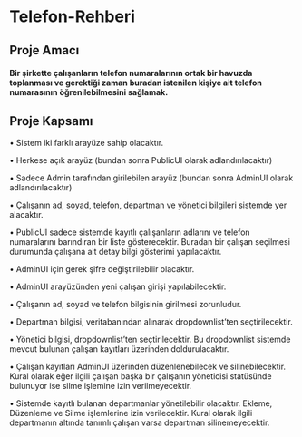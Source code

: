 # Telefon-Rehberi

## Proje Amacı

#### Bir şirkette çalışanların telefon numaralarının ortak bir havuzda toplanması ve gerektiği zaman buradan istenilen kişiye ait telefon numarasının öğrenilebilmesini sağlamak. 

## Proje Kapsamı

• Sistem iki farklı arayüze sahip olacaktır.

• Herkese açık arayüz (bundan sonra PublicUI olarak adlandırılacaktır)

• Sadece Admin tarafından girilebilen arayüz (bundan sonra AdminUI olarak
adlandırılacaktır)

• Çalışanın ad, soyad, telefon, departman ve yönetici bilgileri sistemde yer alacaktır.

• PublicUI sadece sistemde kayıtlı çalışanların adlarını ve telefon numaralarını
barındıran bir liste gösterecektir. Buradan bir çalışan seçilmesi durumunda çalışana
ait detay bilgi gösterimi yapılacaktır.

• AdminUI için gerek şifre değiştirilebilir olacaktır.

• AdminUI arayüzünden yeni çalışan girişi yapılabilecektir.

• Çalışanın ad, soyad ve telefon bilgisinin girilmesi zorunludur.

• Departman bilgisi, veritabanından alınarak dropdownlist’ten seçtirilecektir.

• Yönetici bilgisi, dropdownlist’ten seçtirilecektir. Bu dropdownlist sistemde mevcut
bulunan çalışan kayıtları üzerinden doldurulacaktır.

• Çalışan kayıtları AdminUI üzerinden düzenlenebilecek ve silinebilecektir. Kural olarak
eğer ilgili çalışan başka bir çalışanın yöneticisi statüsünde bulunuyor ise silme
işlemine izin verilmeyecektir.

• Sistemde kayıtlı bulanan departmanlar yönetilebilir olacaktır. Ekleme, Düzenleme ve
Silme işlemlerine izin verilecektir. Kural olarak ilgili departmanın altında tanımlı
çalışan varsa departman silinemeyecektir.
